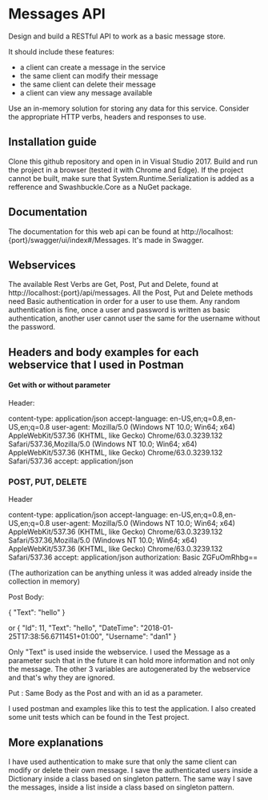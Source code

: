 # Messages API 
Design and build a RESTful API to work as a basic message store.

It should include these features:
  - a client can create a message in the service
  - the same client can modify their message
  - the same client can delete their message
  - a client can view any message available

Use an in-memory solution for storing any data for this service. Consider the appropriate HTTP verbs, headers and responses to use.
## Installation guide
Clone this github repository and open in in Visual Studio 2017. Build and run the project in a browser (tested it with Chrome and Edge). 
If the project cannot be built, make sure that System.Runtime.Serialization is added as a refference and Swashbuckle.Core as a NuGet package. 
## Documentation
The documentation for this web api can be found at http://localhost:{port}/swagger/ui/index#/Messages. It's made in Swagger.
## Webservices
The available Rest Verbs are Get, Post, Put and Delete, found at http://localhost:{port}/api/messages. All the Post, Put and Delete methods need Basic authentication in order for a user to use them. 
Any random authentication is fine, once a user and password is written as basic authentication, another user cannot user the same for the username without the password. 

## Headers and body examples for each webservice that I used in Postman
#### Get with or without parameter
Header: 

content-type: application/json
accept-language: en-US,en;q=0.8,en-US,en;q=0.8
user-agent: Mozilla/5.0 (Windows NT 10.0; Win64; x64) AppleWebKit/537.36 (KHTML, like Gecko) Chrome/63.0.3239.132 
Safari/537.36,Mozilla/5.0 (Windows NT 10.0; Win64; x64) AppleWebKit/537.36 (KHTML, like Gecko) Chrome/63.0.3239.132 Safari/537.36
accept: application/json

###  POST, PUT, DELETE
Header

content-type: application/json
accept-language: en-US,en;q=0.8,en-US,en;q=0.8
user-agent: Mozilla/5.0 (Windows NT 10.0; Win64; x64) AppleWebKit/537.36 (KHTML, like Gecko) Chrome/63.0.3239.132
Safari/537.36,Mozilla/5.0 (Windows NT 10.0; Win64; x64) AppleWebKit/537.36 (KHTML, like Gecko) Chrome/63.0.3239.132 Safari/537.36
accept: application/json
authorization: Basic ZGFuOmRhbg==

(The authorization can be anything unless it was added already inside the collection in memory)

Post Body: 

{
"Text": "hello"
}

or 
{
"Id": 11,
"Text": "hello",
"DateTime": "2018-01-25T17:38:56.6711451+01:00",
"Username": "dan1"
}

Only "Text" is used inside the webservice. I used the Message as a parameter such that in the future it can hold more information and not only the message. The other 3 variables are autogenerated by the webservice and that's why they are ignored. 

Put : Same Body as the Post and with an id as a parameter.

I used postman and examples like this to test the application. I also created some unit tests which can be found in the Test project.

## More explanations
I have used authentication to make sure that only the same client can modify or delete their own message. I save the authenticated users inside a Dictionary inside a class based on singleton pattern. 
The same way I save the messages, inside a list inside a class based on singleton pattern. 

